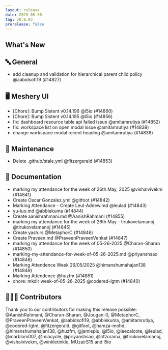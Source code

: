 ```yaml
---
layout: release
date: 2025-05-30
tag: v0.8.93
prerelease: false
---
```


## What's New
## 🔤 General
- add cleanup and validation for hierarchical parent child policy @aabidsofi19 (#14827)

## 🖥 Meshery UI

- \[Chore\]: Bump Sistent v0.14.196 @l5io (#14860)
- \[Chore\]: Bump Sistent v0.14.195 @l5io (#14856)
- fix: dashboard resource table api failed issue @amitamrutiya (#14852)
- fix: workspace list on open modal issue @amitamrutiya (#14839)
- change workspace modal recent heading @amitamrutiya (#14838)

## 🧰 Maintenance

- Delete .github/stale.yml @fitzergerald (#14853)

## 📖 Documentation

- marking my attendance for the week of 26th May, 2025 @vishalvivekm (#14841)
- Create Oscar Gonzalez.yml @gitfoot (#14842)
- Marking Attendance - Create Leul-Adnew.md @leulad (#14843)
- yu-luo.md @abbiekuma (#14844)
- Create aanishrahmani.md @AanishRahmani (#14855)
- marking my attendance for the week of 26th May - tirukovelamanoj @tirukovelamanoj (#14845)
- Create yash.rs @MetaphorC (#14846)
- Create Praveen.md @PraveenPraveenVenkat (#14847)
- marking my attendance for the week of 05-26-2025 @Charan-Sharan (#14850)
- marking-my-attendance-for-week-of-05-26-2025.md @priyanshsao (#14848)
- Marking Attendence Week 26/05/2025 @himanshumahajan138 (#14849)
- Marking Attendence  @huzfm (#14851)
- chore: mkdir week-of-05-26-2025 @codered-lgtm (#14840)

## 👨🏽‍💻 Contributors

Thank you to our contributors for making this release possible:
@AanishRahmani, @Charan-Sharan, @Jougan-0, @MetaphorC, @PraveenPraveenVenkat, @aabidsofi19, @abbiekuma, @amitamrutiya, @codered-lgtm, @fitzergerald, @gitfoot, @hamza-mohd, @himanshumahajan138, @huzfm, @jamieplu, @l5io, @leecalcote, @leulad, @marblom007, @miacycle, @priyanshsao, @ritzorama, @tirukovelamanoj, @vishalvivekm, @winkletinkle, MUzairS15 and l5io

